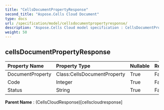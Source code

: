 ```yaml
---
title: "CellsDocumentPropertyResponse"
second_title: "Aspose.Cells Cloud Document"
type: docs
url: /specification/model/cellsdocumentpropertyresponse/
description: "Aspose.Cells Cloud model specification : CellsDocumentPropertyResponse. Effortlessly handle Excel and other spreadsheet documents with features like opening, generating, editing, splitting, merging, comparing, and converting."
weight: 50
---
```


## **cellsDocumentPropertyResponse**

 

| Property Name | Property Type | Nullable |  ReadOnly | DefaultValue | Description | 
| :- | :- | :- |:- |  :- | :- |
| DocumentProperty | Class:CellsDocumentProperty | True |  False |  |  |  
| Code | Integer | True |  False |  |  |  
| Status | String | True |  False |  |  |  

**Parent Name** : (CellsCloudResponse)[cellscloudresponse]

